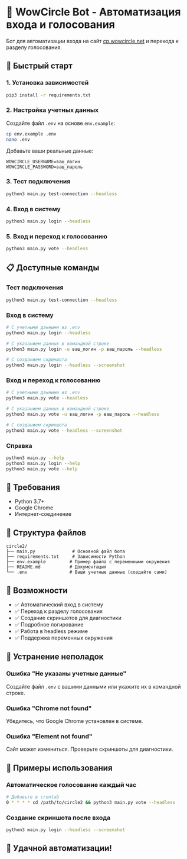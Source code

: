 # 🤖 WowCircle Bot - Автоматизация входа и голосования

Бот для автоматизации входа на сайт [cp.wowcircle.net](https://cp.wowcircle.net) и перехода к разделу голосования.

## 🚀 Быстрый старт

### 1. Установка зависимостей
```bash
pip3 install -r requirements.txt
```

### 2. Настройка учетных данных
Создайте файл `.env` на основе `env.example`:
```bash
cp env.example .env
nano .env
```

Добавьте ваши реальные данные:
```
WOWCIRCLE_USERNAME=ваш_логин
WOWCIRCLE_PASSWORD=ваш_пароль
```

### 3. Тест подключения
```bash
python3 main.py test-connection --headless
```

### 4. Вход в систему
```bash
python3 main.py login --headless
```

### 5. Вход и переход к голосованию
```bash
python3 main.py vote --headless
```

## 📋 Доступные команды

### Тест подключения
```bash
python3 main.py test-connection --headless
```

### Вход в систему
```bash
# С учетными данными из .env
python3 main.py login --headless

# С указанием данных в командной строке
python3 main.py login -u ваш_логин -p ваш_пароль --headless

# С созданием скриншота
python3 main.py login --headless --screenshot
```

### Вход и переход к голосованию
```bash
# С учетными данными из .env
python3 main.py vote --headless

# С указанием данных в командной строке
python3 main.py vote -u ваш_логин -p ваш_пароль --headless

# С созданием скриншота
python3 main.py vote --headless --screenshot
```

### Справка
```bash
python3 main.py --help
python3 main.py login --help
python3 main.py vote --help
```

## 🔧 Требования

- Python 3.7+
- Google Chrome
- Интернет-соединение

## 📁 Структура файлов

```
circle2/
├── main.py              # Основной файл бота
├── requirements.txt     # Зависимости Python
├── env.example         # Пример файла с переменными окружения
├── README.md           # Документация
└── .env                # Ваши учетные данные (создайте сами)
```

## 🎯 Возможности

- ✅ Автоматический вход в систему
- ✅ Переход к разделу голосования
- ✅ Создание скриншотов для диагностики
- ✅ Подробное логирование
- ✅ Работа в headless режиме
- ✅ Поддержка переменных окружения

## 🐛 Устранение неполадок

### Ошибка "Не указаны учетные данные"
Создайте файл `.env` с вашими данными или укажите их в командной строке.

### Ошибка "Chrome not found"
Убедитесь, что Google Chrome установлен в системе.

### Ошибка "Element not found"
Сайт может измениться. Проверьте скриншоты для диагностики.

## 📝 Примеры использования

### Автоматическое голосование каждый час
```bash
# Добавьте в crontab
0 * * * * cd /path/to/circle2 && python3 main.py vote --headless
```

### Создание скриншота после входа
```bash
python3 main.py login --headless --screenshot
```

## 🎉 Удачной автоматизации! 